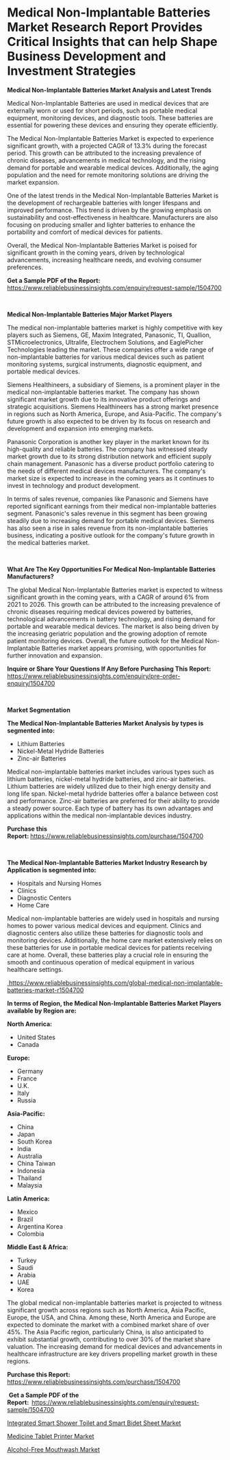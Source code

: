 <p><h1>Medical Non-Implantable Batteries Market Research Report Provides Critical Insights that can help Shape Business Development and Investment Strategies</h1></p><p><strong>Medical Non-Implantable Batteries Market Analysis and Latest Trends</strong></p>
<p><p>Medical Non-Implantable Batteries are used in medical devices that are externally worn or used for short periods, such as portable medical equipment, monitoring devices, and diagnostic tools. These batteries are essential for powering these devices and ensuring they operate efficiently.</p><p>The Medical Non-Implantable Batteries Market is expected to experience significant growth, with a projected CAGR of 13.3% during the forecast period. This growth can be attributed to the increasing prevalence of chronic diseases, advancements in medical technology, and the rising demand for portable and wearable medical devices. Additionally, the aging population and the need for remote monitoring solutions are driving the market expansion.</p><p>One of the latest trends in the Medical Non-Implantable Batteries Market is the development of rechargeable batteries with longer lifespans and improved performance. This trend is driven by the growing emphasis on sustainability and cost-effectiveness in healthcare. Manufacturers are also focusing on producing smaller and lighter batteries to enhance the portability and comfort of medical devices for patients.</p><p>Overall, the Medical Non-Implantable Batteries Market is poised for significant growth in the coming years, driven by technological advancements, increasing healthcare needs, and evolving consumer preferences.</p></p>
<p><strong>Get a Sample PDF of the Report:&nbsp;</strong> <a href="https://www.reliablebusinessinsights.com/enquiry/request-sample/1504700">https://www.reliablebusinessinsights.com/enquiry/request-sample/1504700</a></p>
<p>&nbsp;</p>
<p><strong>Medical Non-Implantable Batteries Major Market Players</strong></p>
<p><p>The medical non-implantable batteries market is highly competitive with key players such as Siemens, GE, Maxim Integrated, Panasonic, TI, Quallion, STMicroelectronics, Ultralife, Electrochem Solutions, and EaglePicher Technologies leading the market. These companies offer a wide range of non-implantable batteries for various medical devices such as patient monitoring systems, surgical instruments, diagnostic equipment, and portable medical devices.</p><p>Siemens Healthineers, a subsidiary of Siemens, is a prominent player in the medical non-implantable batteries market. The company has shown significant market growth due to its innovative product offerings and strategic acquisitions. Siemens Healthineers has a strong market presence in regions such as North America, Europe, and Asia-Pacific. The company's future growth is also expected to be driven by its focus on research and development and expansion into emerging markets.</p><p>Panasonic Corporation is another key player in the market known for its high-quality and reliable batteries. The company has witnessed steady market growth due to its strong distribution network and efficient supply chain management. Panasonic has a diverse product portfolio catering to the needs of different medical devices manufacturers. The company's market size is expected to increase in the coming years as it continues to invest in technology and product development.</p><p>In terms of sales revenue, companies like Panasonic and Siemens have reported significant earnings from their medical non-implantable batteries segment. Panasonic's sales revenue in this segment has been growing steadily due to increasing demand for portable medical devices. Siemens has also seen a rise in sales revenue from its non-implantable batteries business, indicating a positive outlook for the company's future growth in the medical batteries market.</p></p>
<p>&nbsp;</p>
<p><strong>What Are The Key Opportunities For Medical Non-Implantable Batteries Manufacturers?</strong></p>
<p><p>The global Medical Non-Implantable Batteries market is expected to witness significant growth in the coming years, with a CAGR of around 6% from 2021 to 2026. This growth can be attributed to the increasing prevalence of chronic diseases requiring medical devices powered by batteries, technological advancements in battery technology, and rising demand for portable and wearable medical devices. The market is also being driven by the increasing geriatric population and the growing adoption of remote patient monitoring devices. Overall, the future outlook for the Medical Non-Implantable Batteries market appears promising, with opportunities for further innovation and expansion.</p></p>
<p><strong>Inquire or Share Your Questions If Any Before Purchasing This Report:</strong> <a href="https://www.reliablebusinessinsights.com/enquiry/pre-order-enquiry/1504700">https://www.reliablebusinessinsights.com/enquiry/pre-order-enquiry/1504700</a></p>
<p>&nbsp;</p>
<p><strong>Market Segmentation</strong></p>
<p><strong>The Medical Non-Implantable Batteries Market Analysis by types is segmented into:</strong></p>
<p><ul><li>Lithium Batteries</li><li>Nickel-Metal Hydride Batteries</li><li>Zinc-air Batteries</li></ul></p>
<p><p>Medical non-implantable batteries market includes various types such as lithium batteries, nickel-metal hydride batteries, and zinc-air batteries. Lithium batteries are widely utilized due to their high energy density and long life span. Nickel-metal hydride batteries offer a balance between cost and performance. Zinc-air batteries are preferred for their ability to provide a steady power source. Each type of battery has its own advantages and applications within the medical non-implantable devices industry.</p></p>
<p><strong>Purchase this Report:&nbsp;</strong><a href="https://www.reliablebusinessinsights.com/purchase/1504700">https://www.reliablebusinessinsights.com/purchase/1504700</a></p>
<p>&nbsp;</p>
<p><strong>The Medical Non-Implantable Batteries Market Industry Research by Application is segmented into:</strong></p>
<p><ul><li>Hospitals and Nursing Homes</li><li>Clinics</li><li>Diagnostic Centers</li><li>Home Care</li></ul></p>
<p><p>Medical non-implantable batteries are widely used in hospitals and nursing homes to power various medical devices and equipment. Clinics and diagnostic centers also utilize these batteries for diagnostic tools and monitoring devices. Additionally, the home care market extensively relies on these batteries for use in portable medical devices for patients receiving care at home. Overall, these batteries play a crucial role in ensuring the smooth and continuous operation of medical equipment in various healthcare settings.</p></p>
<p><a href="https://www.reliablebusinessinsights.com/global-medical-non-implantable-batteries-market-r1504700">&nbsp;https://www.reliablebusinessinsights.com/global-medical-non-implantable-batteries-market-r1504700</a></p>
<p><strong>In terms of Region, the Medical Non-Implantable Batteries Market Players available by Region are:</strong></p>
<p>
    <p> <strong> North America: </strong>
        <ul>
            <li>United States</li>
            <li>Canada</li>
        </ul>
        </p> 
    <p> <strong> Europe: </strong>
        <ul>
            <li>Germany</li>
            <li>France</li>
            <li>U.K.</li>
            <li>Italy</li>
            <li>Russia</li>
        </ul>
        </p> 
    <p> <strong> Asia-Pacific: </strong>
        <ul>
            <li>China</li>
            <li>Japan</li>
            <li>South Korea</li>
            <li>India</li>
            <li>Australia</li>
            <li>China Taiwan</li>
            <li>Indonesia</li>
            <li>Thailand</li>
            <li>Malaysia</li>
        </ul>
        </p> 
    <p> <strong> Latin America: </strong>
        <ul>
            <li>Mexico</li>
            <li>Brazil</li>
            <li>Argentina Korea</li>
            <li>Colombia</li>
        </ul>
        </p> 
    <p> <strong> Middle East & Africa: </strong>
        <ul>
            <li>Turkey</li>
            <li>Saudi</li>
            <li>Arabia</li>
            <li>UAE</li>
            <li>Korea</li>
        </ul>
    </p>
    </p>
<p><p>The global medical non-implantable batteries market is projected to witness significant growth across regions such as North America, Asia Pacific, Europe, the USA, and China. Among these, North America and Europe are expected to dominate the market with a combined market share of over 45%. The Asia Pacific region, particularly China, is also anticipated to exhibit substantial growth, contributing to over 30% of the market share valuation. The increasing demand for medical devices and advancements in healthcare infrastructure are key drivers propelling market growth in these regions.</p></p>
<p><strong>Purchase this Report: </strong><a href="https://www.reliablebusinessinsights.com/purchase/1504700">https://www.reliablebusinessinsights.com/purchase/1504700</a></p>
<p>&nbsp;<strong>Get a Sample PDF of the Report:&nbsp;&nbsp;</strong><a href="https://www.reliablebusinessinsights.com/enquiry/request-sample/1504700">https://www.reliablebusinessinsights.com/enquiry/request-sample/1504700</a></p>
<p><strong></strong></p>
<p><p><a href="https://medium.com/@bradleyills65767/integrated-smart-shower-toilet-and-smart-bidet-sheet-market-overview-global-market-trends-and-8df73ed8dd54">Integrated Smart Shower Toilet and Smart Bidet Sheet Market</a></p><p><a href="https://medium.com/@diegomoen/medicine-tablet-printer-market-research-report-market-forecast-and-growth-prospects-with-a-steady-196819ed5c59">Medicine Tablet Printer Market</a></p><p><a href="https://github.com/jasminebabez/Market-Research-Report-List-1/blob/main/alcohol-free-mouthwash-market.md">Alcohol-Free Mouthwash Market</a></p></p>